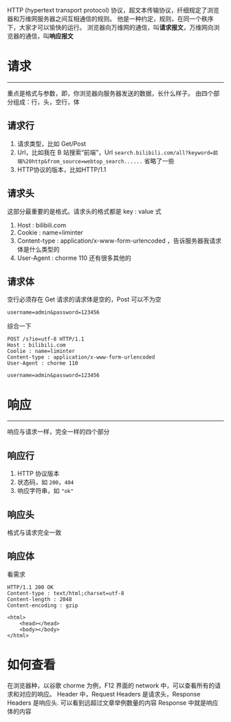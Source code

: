 HTTP (hypertext transport protocol) 协议，超文本传输协议，纤细规定了浏览器和万维网服务器之间互相通信的规则。
他是一种约定，规则，在同一个秩序下，大家才可以愉快的运行。
浏览器向万维网的通信，叫**请求报文**，万维网向浏览器的通信，叫**响应报文**

# 请求
___
重点是格式与参数，即，你浏览器向服务器发送的数据，长什么样子。
由四个部分组成：行，头，空行，体

## 请求行
1. 请求类型，比如 Get/Post
2. Url，比如我在 B 站搜索“前端”，Url
`search.bilibili.com/all?keyword=前端%20http&from_source=webtop_search......`
省略了一些
3. HTTP协议的版本，比如HTTP/1.1

## 请求头
这部分最重要的是格式。请求头的格式都是 key : value 式
1. Host : bilibili.com
2. Cookie : name=liminter 
3. Content-type : application/x-www-form-urlencoded ，告诉服务器我请求体是什么类型的
4. User-Agent : chorme 110
还有很多其他的

## 请求体
空行必须存在
Get 请求的请求体是空的，Post 可以不为空

`username=admin&password=123456`

综合一下

```
POST /s?ie=utf-8 HTTP/1.1
Host : bilibili.com
Coolie : name=liminter
Content-type : application/x-www-form-urlencoded
User-Agent : chorme 110

username=admin&password=123456
```


# 响应
___
响应与请求一样，完全一样的四个部分

## 响应行
1. HTTP 协议版本
2. 状态码，如 `200`，`404`
3. 响应字符串，如 `"ok"`

## 响应头
格式与请求完全一致

## 响应体
看需求

```
HTTP/1.1 200 OK
Content-type : text/html;charset=utf-8
Content-length : 2048
Content-encoding : gzip

<html>
	<head></head>
	<body></body>
</html>
```


# 如何查看
在浏览器种，以谷歌 chorme 为例，F12 界面的 network 中，可以查看所有的请求和对应的响应。
Header 中，Request Headers 是请求头，Response Headers 是响应头.
可以看到远超过文章举例数量的内容
Response 中就是响应体的内容